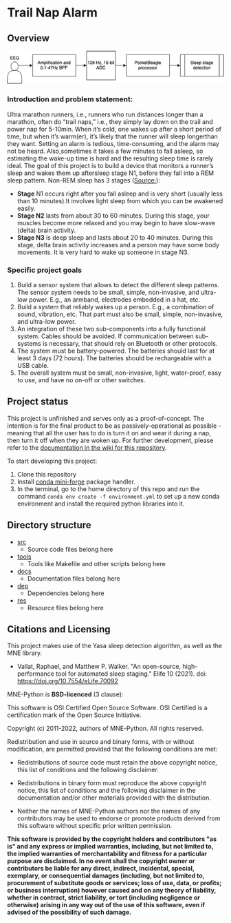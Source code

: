 # Trail Nap Alarm
## Overview
![Abstract block diagram](res/figures/docFigs/device_abstract.png)
### Introduction and problem statement:
Ultra marathon runners, i.e., runners who run distances longer than a marathon, often do “trail naps,” i.e., they simply lay down on the trail and power nap for 5-10min. When it’s cold, one wakes up after a short period of time, but when it’s warm(er), it’s likely that the runner will sleep longerthan they want. Setting an alarm is tedious, time-consuming, and the alarm may not be heard. Also,sometimes it takes a few minutes to fall asleep, so estimating the wake-up time is hard and the resulting sleep time is rarely ideal.
The goal of this project is to build a device that monitors a runner’s sleep and wakes them up aftersleep stage N1, before they fall into a REM sleep pattern. Non-REM sleep has 3 stages ([Source:](https://www.uofmhealth.org/health-library/hw48331)):
* **Stage** N1 occurs right after you fall asleep and is very short (usually less than 10 minutes).It involves light sleep from which you can be awakened easily.
* **Stage N2** lasts from about 30 to 60 minutes. During this stage, your muscles become more relaxed and you may begin to have slow-wave (delta) brain activity.
* **Stage N3** is deep sleep and lasts about 20 to 40 minutes. During this stage, delta brain activity increases and a person may have some body movements. It is very hard to wake up someone in stage N3.

### Specific project goals
1. Build a sensor system that allows to detect the different sleep patterns. The sensor system needs to be small, simple, non-invasive, and ultra-low power. E.g., an armband, electrodes embedded in a hat, etc.
2. Build a system that reliably wakes up a person. E.g., a combination of sound, vibration, etc. That part must also be small, simple, non-invasive, and ultra-low power.
3. An integration of these two sub-components into a fully functional system. Cables should be avoided. If communication between sub-systems is necessary, that should rely on Bluetooth or other protocols.
4. The system must be battery-powered. The batteries should last for at least 3 days (72 hours). The batteries should be rechargeable with a USB cable.
5. The overall system must be small, non-invasive, light, water-proof, easy to use, and have no on-off or other switches.

## Project status
This project is unfinished and serves only as a proof-of-concept. The intention is for the final product to be as passively-operational as possible - meaning that all the user has to do is turn it on and wear it during a nap, then turn it off when they are woken up. For further development, please refer to the [documentation in the wiki for this repository](https://github.com/cteusche/TrailNapAlarm/wiki).

To start developing this project:
1. Clone this repository
2. Install [conda mini-forge](https://github.com/conda-forge/miniforge) package handler.
3. In the terminal, go to the home directory of this repo and run the command `conda env create -f environment.yml` to set up a new conda environment and install the required python libraries into it.

## Directory structure
* [src]()
    * Source code files belong here
* [tools]()
    * Tools like Makefile and other scripts belong here
* [docs]()
    * Documentation files belong here
* [dep]()
    * Dependencies belong here
* [res]()
    * Resource files belong here

## Citations and Licensing 

This project makes use of the Yasa sleep detection algorithm, as well as the MNE library.

* Vallat, Raphael, and Matthew P. Walker. "An open-source, high-performance tool for automated sleep staging." Elife 10 (2021). doi: https://doi.org/10.7554/eLife.70092

MNE-Python is **BSD-licenced** (3 clause):

This software is OSI Certified Open Source Software.
OSI Certified is a certification mark of the Open Source Initiative.

Copyright (c) 2011-2022, authors of MNE-Python.
All rights reserved.

Redistribution and use in source and binary forms, with or without
modification, are permitted provided that the following conditions are met:

* Redistributions of source code must retain the above copyright notice,
    this list of conditions and the following disclaimer.

* Redistributions in binary form must reproduce the above copyright notice,
    this list of conditions and the following disclaimer in the documentation
    and/or other materials provided with the distribution.

* Neither the names of MNE-Python authors nor the names of any
    contributors may be used to endorse or promote products derived from
    this software without specific prior written permission.

**This software is provided by the copyright holders and contributors
"as is" and any express or implied warranties, including, but not
limited to, the implied warranties of merchantability and fitness for
a particular purpose are disclaimed. In no event shall the copyright
owner or contributors be liable for any direct, indirect, incidental,
special, exemplary, or consequential damages (including, but not
limited to, procurement of substitute goods or services; loss of use,
data, or profits; or business interruption) however caused and on any
theory of liability, whether in contract, strict liability, or tort
(including negligence or otherwise) arising in any way out of the use
of this software, even if advised of the possibility of such
damage.**
